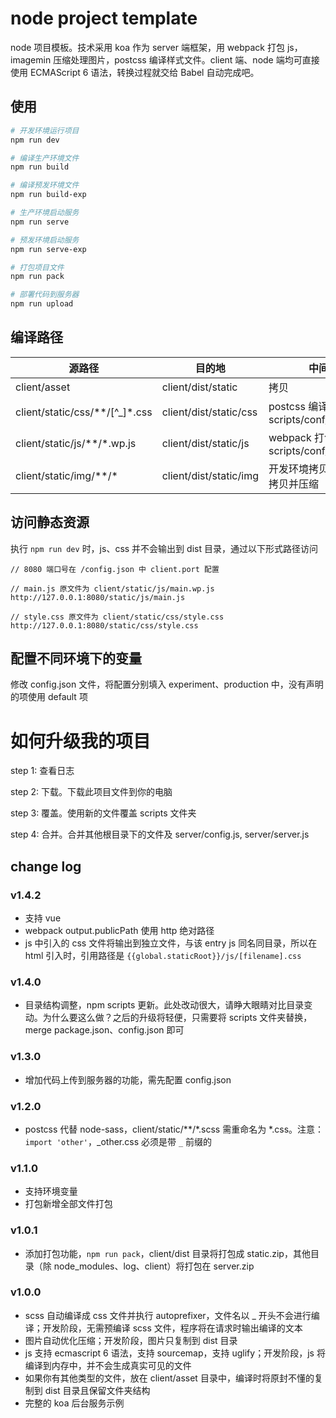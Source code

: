 # node project template

node 项目模板。技术采用 koa 作为 server 端框架，用 webpack 打包 js，imagemin 压缩处理图片，postcss 编译样式文件。client 端、node 端均可直接使用 ECMAScript 6 语法，转换过程就交给 Babel 自动完成吧。

## 使用
```bash
# 开发环境运行项目
npm run dev

# 编译生产环境文件
npm run build

# 编译预发环境文件
npm run build-exp

# 生产环境启动服务
npm run serve

# 预发环境启动服务
npm run serve-exp

# 打包项目文件
npm run pack

# 部署代码到服务器
npm run upload

```

## 编译路径

源路径                               | 目的地                      | 中间过程
----------------------------------- | -------------------------- | ---------------------
client/asset                        | client/dist/static         | 拷贝
client/static/css/\*\*/[^_]\*.css   | client/dist/static/css     | postcss 编译，配置见 scripts/conf/postcss.json
client/static/js/\*\*/\*.wp.js      | client/dist/static/js      | webpack 打包，配置见 scripts/conf/webpack\*.js
client/static/img/\*\*/\*           | client/dist/static/img     | 开发环境拷贝，正式环境拷贝并压缩

## 访问静态资源

执行 `npm run dev` 时，js、css 并不会输出到 dist 目录，通过以下形式路径访问
```
// 8080 端口号在 /config.json 中 client.port 配置

// main.js 原文件为 client/static/js/main.wp.js
http://127.0.0.1:8080/static/js/main.js

// style.css 原文件为 client/static/css/style.css
http://127.0.0.1:8080/static/css/style.css
```

## 配置不同环境下的变量

修改 config.json 文件，将配置分别填入 experiment、production 中，没有声明的项使用 default 项


# 如何升级我的项目

step 1: 查看日志

step 2: 下载。下载此项目文件到你的电脑

step 3: 覆盖。使用新的文件覆盖 scripts 文件夹

step 4: 合并。合并其他根目录下的文件及 server/config.js, server/server.js

## change log

### v1.4.2
- 支持 vue
- webpack output.publicPath 使用 http 绝对路径
- js 中引入的 css 文件将输出到独立文件，与该 entry js 同名同目录，所以在 html 引入时，引用路径是 `{{global.staticRoot}}/js/[filename].css`

### v1.4.0

- 目录结构调整，npm scripts 更新。此处改动很大，请睁大眼睛对比目录变动。为什么要这么做？之后的升级将轻便，只需要将 scripts 文件夹替换，merge package.json、config.json 即可

### v1.3.0

- 增加代码上传到服务器的功能，需先配置 config.json

### v1.2.0

- postcss 代替 node-sass，client/static/\*\*/\*.scss 需重命名为 \*.css。注意：`import 'other'`，_other.css 必须是带 `_` 前缀的

### v1.1.0

- 支持环境变量
- 打包新增全部文件打包

### v1.0.1

- 添加打包功能，`npm run pack`，client/dist 目录将打包成 static.zip，其他目录（除 node_modules、log、client）将打包在 server.zip

### v1.0.0

- scss 自动编译成 css 文件并执行 autoprefixer，文件名以 _ 开头不会进行编译；开发阶段，无需预编译 scss 文件，程序将在请求时输出编译的文本
- 图片自动优化压缩；开发阶段，图片只复制到 dist 目录
- js 支持 ecmascript 6 语法，支持 sourcemap，支持 uglify；开发阶段，js 将编译到内存中，并不会生成真实可见的文件
- 如果你有其他类型的文件，放在 client/asset 目录中，编译时将原封不懂的复制到 dist 目录且保留文件夹结构
- 完整的 koa 后台服务示例
